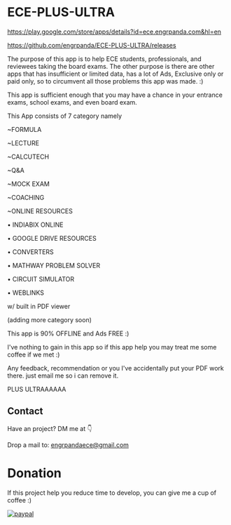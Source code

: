 # ECE-PLUS-ULTRA

https://play.google.com/store/apps/details?id=ece.engrpanda.com&hl=en

https://github.com/engrpanda/ECE-PLUS-ULTRA/releases


The purpose of this app is to help ECE students, professionals, and reviewees taking the board exams. The other purpose is there are other apps that has insufficient or limited data, has a lot of Ads, Exclusive only or paid only, so to circumvent all those problems this app was made. :)

This app is sufficient enough that you may have a chance in your entrance exams, school exams, and even board exam.


This App consists of 7 category namely

~FORMULA

~LECTURE

~CALCUTECH

~Q&A

~MOCK EXAM

~COACHING

~ONLINE RESOURCES

• INDIABIX ONLINE

• GOOGLE DRIVE RESOURCES

• CONVERTERS

• MATHWAY PROBLEM SOLVER

• CIRCUIT SIMULATOR

• WEBLINKS

w/ built in PDF viewer

(adding more category soon)


This app is 90% OFFLINE and Ads FREE :)

I've nothing to gain in this app so if this app help you may treat me some coffee if we met :)


Any feedback, recommendation or you I've accidentally put your PDF work there. just email me so i can remove it.


PLUS ULTRAAAAAA


## Contact
Have an project? DM me at 👇

Drop a mail to: engrpandaece@gmail.com

# Donation
If this project help you reduce time to develop, you can give me a cup of coffee :) 

[![paypal](https://www.paypalobjects.com/en_US/i/btn/btn_donateCC_LG.gif)](https://www.paypal.com/paypalme/engrpandaece)
